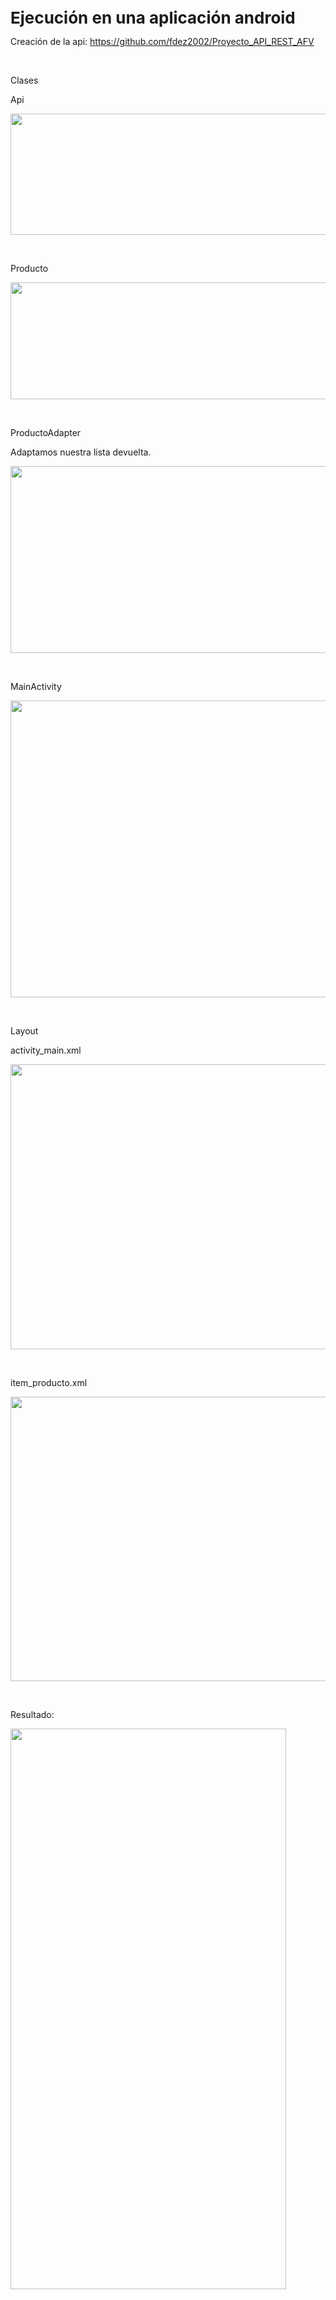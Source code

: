 <p dir="auto"><strong><span style="font-size: 26px;">Ejecuci&oacute;n en una aplicaci&oacute;n android</span></strong></p>
<p dir="auto">Creaci&oacute;n de la api:&nbsp;<a href="https://github.com/fdez2002/Proyecto_API_REST_AFV">https://github.com/fdez2002/Proyecto_API_REST_AFV</a></p>
<p dir="auto"><br></p>
<p dir="auto">Clases</p>
<p dir="auto">Api</p>
<p dir="auto"><a href="https://camo.githubusercontent.com/8446ffa6b93e3bc440c6c326d456ec79e616ddda4dfb30a0e94b3057617c4418/68747470733a2f2f6c68342e676f6f676c6575736572636f6e74656e742e636f6d2f75364e617a6f665f3363367a3832354d524e694552354837624d3647323777485651356b6f493739396b5344464b6467656f746d5949506d64796a467836387655644f6d7455566b624e4f76706479504f6f5a554f696c464b6b336e684c74326b6566393634394758397a627059436d5a7976474155376f4a793738354c4a4c4f79425f694d724d7747314a624f544e5159394235494d" rel="noopener noreferrer nofollow" target="_blank"><img src="https://camo.githubusercontent.com/8446ffa6b93e3bc440c6c326d456ec79e616ddda4dfb30a0e94b3057617c4418/68747470733a2f2f6c68342e676f6f676c6575736572636f6e74656e742e636f6d2f75364e617a6f665f3363367a3832354d524e694552354837624d3647323777485651356b6f493739396b5344464b6467656f746d5949506d64796a467836387655644f6d7455566b624e4f76706479504f6f5a554f696c464b6b336e684c74326b6566393634394758397a627059436d5a7976474155376f4a793738354c4a4c4f79425f694d724d7747314a624f544e5159394235494d" width="505" height="194"></a></p>
<p dir="auto"><br></p>
<p dir="auto">Producto</p>
<p dir="auto"><a href="https://camo.githubusercontent.com/9c83c7748228ad1c358815383ca6dfcd27aaef71d8795c36c28ab6017d511f19/68747470733a2f2f6c68352e676f6f676c6575736572636f6e74656e742e636f6d2f696d5647596c7934473166577548445f644c3947707a502d59514335743472765f6657437266386b55356754545f506972736d65435430385a61445a5263505959654a74452d4f45395043787573395f76633430614e7434573741313137546e4541556e7a4c78326259384d6853756b68486c355f56434253522d336232555f6b5a576a6f734a42436d6d4e4543425a456b66382d7745" rel="noopener noreferrer nofollow" target="_blank"><img src="https://camo.githubusercontent.com/9c83c7748228ad1c358815383ca6dfcd27aaef71d8795c36c28ab6017d511f19/68747470733a2f2f6c68352e676f6f676c6575736572636f6e74656e742e636f6d2f696d5647596c7934473166577548445f644c3947707a502d59514335743472765f6657437266386b55356754545f506972736d65435430385a61445a5263505959654a74452d4f45395043787573395f76633430614e7434573741313137546e4541556e7a4c78326259384d6853756b68486c355f56434253522d336232555f6b5a576a6f734a42436d6d4e4543425a456b66382d7745" width="508" height="187"></a></p>
<p dir="auto"><br></p>
<p dir="auto">ProductoAdapter</p>
<p dir="auto">Adaptamos nuestra lista devuelta.</p>
<p dir="auto"><a href="https://camo.githubusercontent.com/e77c9408df824b8b13071119d188036ae2c9d6ddcceb64a23569a870be4b4da1/68747470733a2f2f6c68342e676f6f676c6575736572636f6e74656e742e636f6d2f6f584e58675a38634478584b59765848713439364333646f41586b6f30684b365074557833424371524c6268554f696c67654e724a676550514a785579624c6a426b3345335a37622d2d4b716168615449366e39696f6c4d6555644c7534664338685239686b5a6d576b6451614e4a614532676662444552356459746c2d78637365743275355861464947304e4766774356546944766f" rel="noopener noreferrer nofollow" target="_blank"><img src="https://camo.githubusercontent.com/e77c9408df824b8b13071119d188036ae2c9d6ddcceb64a23569a870be4b4da1/68747470733a2f2f6c68342e676f6f676c6575736572636f6e74656e742e636f6d2f6f584e58675a38634478584b59765848713439364333646f41586b6f30684b365074557833424371524c6268554f696c67654e724a676550514a785579624c6a426b3345335a37622d2d4b716168615449366e39696f6c4d6555644c7534664338685239686b5a6d576b6451614e4a614532676662444552356459746c2d78637365743275355861464947304e4766774356546944766f" width="602" height="299"></a></p>
<p dir="auto"><br></p>
<p dir="auto">MainActivity</p>
<p dir="auto"><a href="https://camo.githubusercontent.com/15c9da80c286b1e2657f0d9f41ef8d673602b5cbdb01b1a54d53cf2b4033104e/68747470733a2f2f6c68362e676f6f676c6575736572636f6e74656e742e636f6d2f41426e544a316272754c644c6435616e72635266394546374574454f626c39325778447875345562564a55667464696f6e707661516c4c6d50656d6375654751476f5f425158764376364b53756974315869656d4e33426944486c4c726f524e39353647484b6e783043646b4b4c78316e325268686961496d775663694f6e754765476f3370337355656e33346639565f3448624f6455" rel="noopener noreferrer nofollow" target="_blank"><img src="https://camo.githubusercontent.com/15c9da80c286b1e2657f0d9f41ef8d673602b5cbdb01b1a54d53cf2b4033104e/68747470733a2f2f6c68362e676f6f676c6575736572636f6e74656e742e636f6d2f41426e544a316272754c644c6435616e72635266394546374574454f626c39325778447875345562564a55667464696f6e707661516c4c6d50656d6375654751476f5f425158764376364b53756974315869656d4e33426944486c4c726f524e39353647484b6e783043646b4b4c78316e325268686961496d775663694f6e754765476f3370337355656e33346639565f3448624f6455" width="602" height="475"></a></p>
<p dir="auto"><br></p>
<p dir="auto">Layout</p>
<p dir="auto">activity_main.xml</p>
<p dir="auto"><a href="https://camo.githubusercontent.com/547aa52bf2fc7966ca5fe01e603907513880f74b2eca7d3d2feb1d0c2058993f/68747470733a2f2f6c68362e676f6f676c6575736572636f6e74656e742e636f6d2f367443373765367a33614462333133766d78314b6634354e505654396a75595f5f78506262475f41356b554779724841364c77744b5051346c324d30786272357a7830417952503252516151344f765854495064685774313056356873496b66506d68343674744635655951363457326b78646136684d4271623932736a756f66367a5f78744c5f57484f594f7a51306c347676376449" rel="noopener noreferrer nofollow" target="_blank"><img src="https://camo.githubusercontent.com/547aa52bf2fc7966ca5fe01e603907513880f74b2eca7d3d2feb1d0c2058993f/68747470733a2f2f6c68362e676f6f676c6575736572636f6e74656e742e636f6d2f367443373765367a33614462333133766d78314b6634354e505654396a75595f5f78506262475f41356b554779724841364c77744b5051346c324d30786272357a7830417952503252516151344f765854495064685774313056356873496b66506d68343674744635655951363457326b78646136684d4271623932736a756f66367a5f78744c5f57484f594f7a51306c347676376449" width="602" height="456"></a></p>
<p dir="auto"><br></p>
<p dir="auto">item_producto.xml</p>
<p dir="auto"><a href="https://camo.githubusercontent.com/23400a7a01e6ac33de63a01d4f0515ef0af538f2a694d7c3d282e254a7921736/68747470733a2f2f6c68332e676f6f676c6575736572636f6e74656e742e636f6d2f61595865575f57516c525f5263454e453574587a6761334c6b56687832664e45636e453669775359695542343130577a6753503744466f7567717a6d72596875434d755f486e654e36514d49614d3931796a4d726b34414e56556b745136663158686643713352626e595a6d4334354971532d5767306874422d65416869575a6e4248635a6e765269332d386c624b36717546546a5f51" rel="noopener noreferrer nofollow" target="_blank"><img src="https://camo.githubusercontent.com/23400a7a01e6ac33de63a01d4f0515ef0af538f2a694d7c3d282e254a7921736/68747470733a2f2f6c68332e676f6f676c6575736572636f6e74656e742e636f6d2f61595865575f57516c525f5263454e453574587a6761334c6b56687832664e45636e453669775359695542343130577a6753503744466f7567717a6d72596875434d755f486e654e36514d49614d3931796a4d726b34414e56556b745136663158686643713352626e595a6d4334354971532d5767306874422d65416869575a6e4248635a6e765269332d386c624b36717546546a5f51" width="602" height="455"></a></p>
<p dir="auto"><br></p>
<p dir="auto">Resultado:</p>
<p dir="auto"><a href="https://camo.githubusercontent.com/268a74771ac8923c0b152b5887c80c38fd70c17cb910a08015ca6dd9877a99cf/68747470733a2f2f6c68362e676f6f676c6575736572636f6e74656e742e636f6d2f426c6c6e5455695457417132796e42424d544433744753436f57314254683233487a674134634f494964596f52413961554f4f4f79585f324c516f5f6c30692d4d72644944495f687276756c736e387231325f64357058376f6332533869654c63435473684d6f416a54755145434b4571644a4857757274486e78356d57517373706f372d6137597646685f6e56563656723263304445" rel="noopener noreferrer nofollow" target="_blank"><img src="https://camo.githubusercontent.com/268a74771ac8923c0b152b5887c80c38fd70c17cb910a08015ca6dd9877a99cf/68747470733a2f2f6c68362e676f6f676c6575736572636f6e74656e742e636f6d2f426c6c6e5455695457417132796e42424d544433744753436f57314254683233487a674134634f494964596f52413961554f4f4f79585f324c516f5f6c30692d4d72644944495f687276756c736e387231325f64357058376f6332533869654c63435473684d6f416a54755145434b4571644a4857757274486e78356d57517373706f372d6137597646685f6e56563656723263304445" width="441" height="897"></a></p>
